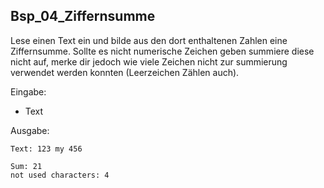 ##  Bsp_04_Ziffernsumme

Lese einen Text ein und bilde aus den dort enthaltenen Zahlen eine Ziffernsumme. Sollte es nicht numerische Zeichen geben summiere diese nicht auf, merke dir jedoch wie viele
Zeichen nicht zur summierung verwendet werden konnten (Leerzeichen Zählen auch).

Eingabe:

* Text

Ausgabe:

```
Text: 123 my 456

Sum: 21
not used characters: 4
```


